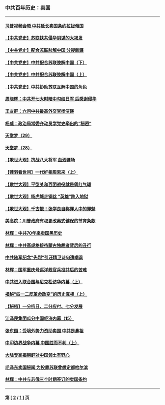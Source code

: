 ### 中共百年历史：卖国
---
#### [习普视频会晤 中共延长卖国条约拉拢俄国](../../pages/nf1176117/n13060971.md?01260430) 
#### [【中共党史】苏联扶共侵华阴谋的大揭发](../../pages/nf1176117/n13056050.md?01260430) 
#### [【中共党史】配合苏联肢解中国 分裂新疆](../../pages/nf1176117/n13040700.md?01260430) 
#### [【中共党史】中共配合苏联肢解中国（下）](../../pages/nf1176117/n13035660.md?01260430) 
#### [【中共党史】中共配合苏联肢解中国（上）](../../pages/nf1176117/n13030262.md?01260430) 
#### [【中共党史】中共协助苏联瓦解中国的角色](../../pages/nf1176117/n13018109.md?01260430) 
#### [周晓辉：中共开七大时暗中勾结日军 后感谢侵华](../../pages/nf1176117/n12921960.md?01260430) 
#### [王友群：六问中共最高外交官杨洁篪](../../pages/nf1176117/n12836495.md?01260430) 
#### [杨威：政治局常委齐动员学党史牵出的“秘密”](../../pages/nf1176117/n12764642.md?01260430) 
#### [天堂梦（29）](../../pages/nf1176117/n12408465.md?01260430) 
#### [天堂梦（28）](../../pages/nf1176117/n12408309.md?01260430) 
#### [【欺世大观】抗战八大将军 血洒疆场](../../pages/nf1176117/n12357044.md?01260430) 
#### [【薇羽看世间】一代奸相周恩来（上）](../../pages/nf1176117/n12401109.md?01260430) 
#### [【欺世大观】平型关和百团战役就是俩红气球](../../pages/nf1176117/n12359157.md?01260430) 
#### [【欺世大观】杨虎城走钢丝 “英雄”跌入地狱](../../pages/nf1176117/n12358840.md?01260430) 
#### [【欺世大观】千古恨！张学良自称罪人中的罪魁](../../pages/nf1176117/n12358629.md?01260430) 
#### [美高院：川普政府有权更改奥式健保的节育条款](../../pages/nf1176117/n12242171.md?01260430) 
#### [林辉：中共70年来卖国黑历史](../../pages/nf1176117/n11552181.md?01260430) 
#### [林辉：中共高规格接待蒙古独裁者背后的丑行](../../pages/nf1176117/n11225005.md?01260430) 
#### [中共陆军纪念“先烈”引汪精卫诗句遭嘲讽](../../pages/nf1176117/n11153345.md?01260430) 
#### [林辉：国军重庆号巡洋舰官兵投共后的苦难](../../pages/nf1176117/n10997801.md?01260430) 
#### [中共进入联合国与尼克松访华内幕（上）](../../pages/nf1176117/n10138788.md?01260430) 
#### [揭秘“四一二反革命政变”的历史真相（上）](../../pages/nf1176117/n9996650.md?01260430) 
#### [【秘档】一分抗日、二分应付、七分发展](../../pages/nf1176117/n9331484.md?01260430) 
#### [江泽民集团瓜分中国经济内幕（15）](../../pages/nf1176117/n9268584.md?01260430) 
#### [张东园：受境外势力资助卖国 中共是鼻祖](../../pages/nf1176117/n9272480.md?01260430) 
#### [中印边界战争内幕 中国胜而不利（上）](../../pages/nf1176117/n9252458.md?01260430) 
#### [大陆专家揭朝鲜对中国领土有野心](../../pages/nf1176117/n9074056.md?01260430) 
#### [毛泽东卖国秘闻 为投靠苏联曾想定都哈尔滨](../../pages/nf1176117/n9058631.md?01260430) 
#### [林辉：中共与苏俄三个时期签订的卖国条约](../../pages/nf1176117/n9036062.md?01260430) 

---
#### 第 [ [2](./2.md?01260430) / [1](./1.md?01260430) ] 页
